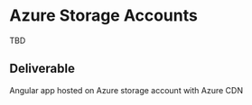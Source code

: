 # Azure Storage Accounts

TBD

## Deliverable

Angular app hosted on Azure storage account with Azure CDN

